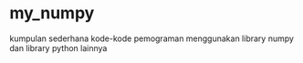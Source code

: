 # my_numpy
kumpulan sederhana kode-kode pemograman menggunakan library numpy dan library python lainnya
